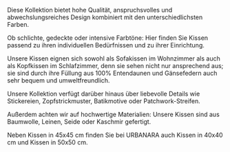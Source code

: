 Diese Kollektion bietet hohe Qualität, anspruchsvolles und abwechslungsreiches Design kombiniert mit den unterschiedlichsten Farben.

Ob schlichte, gedeckte oder intensive Farbtöne: Hier finden Sie Kissen passend zu ihren individuellen Bedürfnissen und zu ihrer Einrichtung.

Unsere Kissen eignen sich sowohl als Sofakissen im Wohnzimmer als auch als Kopfkissen im Schlafzimmer, denn sie sehen nicht nur ansprechend aus; sie sind durch ihre Füllung aus 100% Entendaunen und Gänsefedern auch sehr bequem und umweltfreundlich.

Unsere Kollektion verfügt darüber hinaus über liebevolle Details wie Stickereien, Zopfstrickmuster, Batikmotive oder Patchwork-Streifen.

Außerdem achten wir auf hochwertige Materialien: Unsere Kissen sind aus Baumwolle, Leinen, Seide oder Kaschmir gefertigt.

Neben Kissen in 45x45 cm finden Sie bei URBANARA auch Kissen in 40x40 cm und Kissen in 50x50 cm. 
